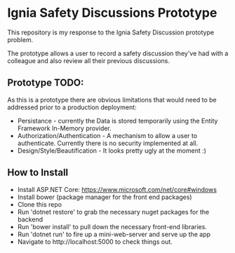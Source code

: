 # Ignia Safety Discussions Prototype

This repository is my response to the Ignia Safety Discussion prototype problem.

The prototype allows a user to record a safety discussion they've had with a colleague and also review all their previous discussions.

## Prototype TODO:

As this is a prototype there are obvious limitations that would need to be addressed prior to a production deployment:
*   Persistance - currently the Data is stored temporarily using the Entity Framework In-Memory provider. 
*   Authorization/Authentication - A mechanism to allow a user to authenticate. Currently there is no security implemented at all.
*   Design/Style/Beautification - It looks pretty ugly at the moment :)

## How to Install

*   Install ASP.NET Core: https://www.microsoft.com/net/core#windows
*   Install bower (package manager for the front end packages)
*   Clone this repo
*   Run 'dotnet restore' to grab the necessary nuget packages for the backend
*   Run 'bower install' to pull down the necessary front-end libraries.
*   Run 'dotnet run' to fire up a mini-web-server and serve up the app
*   Navigate to http://localhost:5000 to check things out.
